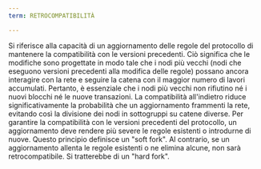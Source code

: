 ```yaml
---
term: RETROCOMPATIBILITÀ

---
```

Si riferisce alla capacità di un aggiornamento delle regole del protocollo di mantenere la compatibilità con le versioni precedenti. Ciò significa che le modifiche sono progettate in modo tale che i nodi più vecchi (nodi che eseguono versioni precedenti alla modifica delle regole) possano ancora interagire con la rete e seguire la catena con il maggior numero di lavori accumulati. Pertanto, è essenziale che i nodi più vecchi non rifiutino né i nuovi blocchi né le nuove transazioni. La compatibilità all'indietro riduce significativamente la probabilità che un aggiornamento frammenti la rete, evitando così la divisione dei nodi in sottogruppi su catene diverse. Per garantire la compatibilità con le versioni precedenti del protocollo, un aggiornamento deve rendere più severe le regole esistenti o introdurne di nuove. Questo principio definisce un "soft fork". Al contrario, se un aggiornamento allenta le regole esistenti o ne elimina alcune, non sarà retrocompatibile. Si tratterebbe di un "hard fork".